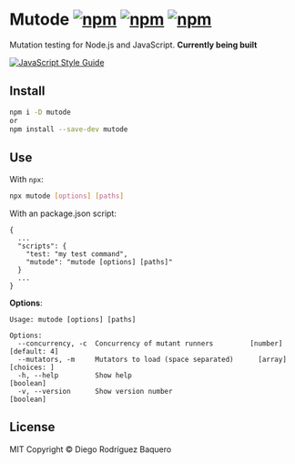 # Mutode [![npm](https://img.shields.io/npm/v/mutode.svg)]() [![npm](https://img.shields.io/npm/dm/mutode.svg)]() [![npm](https://img.shields.io/npm/l/mutode.svg)](LICENSE)

Mutation testing for Node.js and JavaScript. **Currently being built**

[![JavaScript Style Guide](https://img.shields.io/badge/code_style-standard-brightgreen.svg?style=flat-square)](https://standardjs.com)

## Install

```sh
npm i -D mutode
or
npm install --save-dev mutode
```

## Use

With `npx`:
```sh
npx mutode [options] [paths]
```

With an package.json script:

```
{
  ...
  "scripts": {
    "test: "my test command",
    "mutode": "mutode [options] [paths]"
  }
  ...
}
```

**Options**:

```
Usage: mutode [options] [paths]

Options:
  --concurrency, -c  Concurrency of mutant runners         [number] [default: 4]
  --mutators, -m     Mutators to load (space separated)      [array] [choices: ]
  -h, --help         Show help                                         [boolean]
  -v, --version      Show version number                               [boolean]
```

## License
MIT Copyright © Diego Rodríguez Baquero
